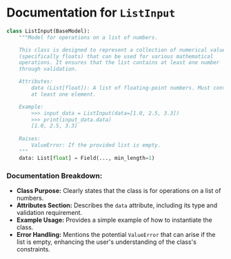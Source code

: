 # Documentation for `ListInput`

```python
class ListInput(BaseModel):
    """Model for operations on a list of numbers.

    This class is designed to represent a collection of numerical values 
    (specifically floats) that can be used for various mathematical 
    operations. It ensures that the list contains at least one number 
    through validation.

    Attributes:
        data (List[float]): A list of floating-point numbers. Must contain 
        at least one element.

    Example:
        >>> input_data = ListInput(data=[1.0, 2.5, 3.3])
        >>> print(input_data.data)
        [1.0, 2.5, 3.3]
    
    Raises:
        ValueError: If the provided list is empty.
    """
    data: List[float] = Field(..., min_length=1)
``` 

### Documentation Breakdown:
- **Class Purpose:** Clearly states that the class is for operations on a list of numbers.
- **Attributes Section:** Describes the `data` attribute, including its type and validation requirement.
- **Example Usage:** Provides a simple example of how to instantiate the class.
- **Error Handling:** Mentions the potential `ValueError` that can arise if the list is empty, enhancing the user's understanding of the class's constraints.
